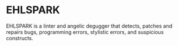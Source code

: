 # EHLSPARK

EHLSPARK is a linter and angelic degugger that detects, patches and repairs bugs, programming errors, stylistic errors, and suspicious constructs.
